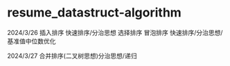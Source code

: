 # resume_datastruct-algorithm

2024/3/26 插入排序 快速排序/分治思想 选择排序 冒泡排序 快速排序/分治思想/基准值中位数优化

2024/3/27 合并排序(二叉树思想)分治思想/递归

